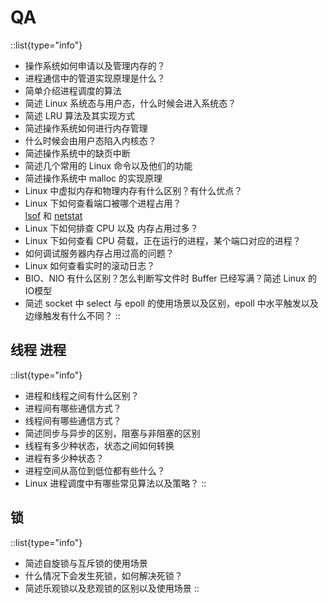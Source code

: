 # QA

::list{type="info"}

- 操作系统如何申请以及管理内存的？
- 进程通信中的管道实现原理是什么？
- 简单介绍进程调度的算法
- 简述 Linux 系统态与用户态，什么时候会进入系统态？
- 简述 LRU 算法及其实现方式
- 简述操作系统如何进行内存管理
- 什么时候会由用户态陷入内核态？
- 简述操作系统中的缺页中断
- 简述几个常用的 Linux 命令以及他们的功能
- 简述操作系统中 malloc 的实现原理
- Linux 中虚拟内存和物理内存有什么区别？有什么优点？
- Linux 下如何查看端口被哪个进程占用？  
    [lsof][lsof] 和 [netstat][netstat]
- Linux 下如何排查 CPU 以及 内存占用过多？
- Linux 下如何查看 CPU 荷载，正在运行的进程，某个端口对应的进程？
- 如何调试服务器内存占用过高的问题？
- Linux 如何查看实时的滚动日志？
- BIO、NIO 有什么区别？怎么判断写文件时 Buffer 已经写满？简述 Linux 的 IO模型
- 简述 socket 中 select 与 epoll 的使用场景以及区别，epoll 中水平触发以及边缘触发有什么不同？
::

## 线程 进程

::list{type="info"}

- 进程和线程之间有什么区别？
- 进程间有哪些通信方式？
- 线程间有哪些通信方式？
- 简述同步与异步的区别，阻塞与非阻塞的区别
- 线程有多少种状态，状态之间如何转换
- 进程有多少种状态？
- 进程空间从高位到低位都有些什么？
- Linux 进程调度中有哪些常见算法以及策略？
::

## 锁

::list{type="info"}

- 简述自旋锁与互斥锁的使用场景
- 什么情况下会发生死锁，如何解决死锁？
- 简述乐观锁以及悲观锁的区别以及使用场景
::

[netstat]: /code/record/linux/command.md#netstat
[lsof]: /code/record/linux/command.md#lsof
